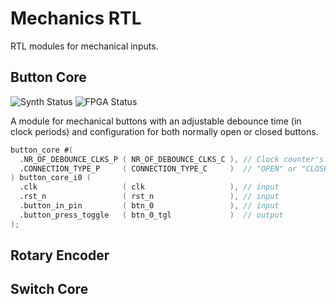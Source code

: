 # Mechanics RTL

RTL modules for mechanical inputs.

## Button Core

![Synth Status](https://img.shields.io/badge/synthesis-passing-green)
![FPGA  Status](https://img.shields.io/badge/fpga-verified-green)

A module for mechanical buttons with an adjustable debounce time (in clock periods)
and configuration for both normally open or closed buttons.

```verilog
button_core #(
  .NR_OF_DEBOUNCE_CLKS_P ( NR_OF_DEBOUNCE_CLKS_C ), // Clock counter's max value before asserting "button_press_toggle"
  .CONNECTION_TYPE_P     ( CONNECTION_TYPE_C     )  // "OPEN" or "CLOSED"
) button_core_i0 (
  .clk                   ( clk                   ), // input
  .rst_n                 ( rst_n                 ), // input
  .button_in_pin         ( btn_0                 ), // input
  .button_press_toggle   ( btn_0_tgl             )  // output
);
```

## Rotary Encoder

## Switch Core

